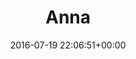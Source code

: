 ---
title:		"Anna"
type:		"photos"
mediatype:		"upload"
location:		"Berlin, Germany"
date:		"2016-07-19 22:06:51+00:00"
album:		"people"
filename:		"overcooked-anna.md"
series:		"portraits"
cl_public_id:		"people/overcooked_anna"
cl_version:		1497005503
format:		"tiff"
bytes:		1219184
width:		961
height:		1440
colours:
- "#2D2D2D"
- "#787777"
- "#CBCACA"
- "#6C6C6B"
exposure_mode:		"Auto"
program:		"Aperture-priority AE"
aperture:		"1.4"
focal_length:		"50.0 mm"
iso:		"640"
shutter_speed:		"1/15"
metering:		"Spot"
flash:		"Off, Did not fire"
white_balance:		"Custom"
colour_temp:		"3800"
has_crop:		"false"
orientation:		"Horizontal (normal)"
camera_model:		"NIKON D800"
lens_info:		"Nikon Nikkor 50mm f/1.4"
artist:		"No artist info"
x_resolution:		"300"
y_resolution:		"300"
---